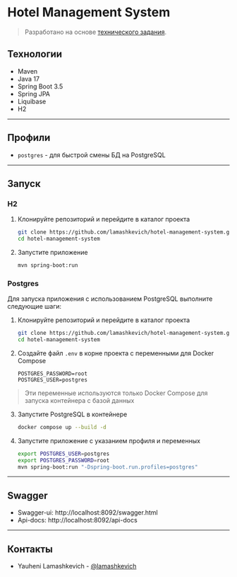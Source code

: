# Hotel Management System
> Разработано на основе [технического задания](./task.txt).
## Технологии
- Maven
- Java 17
- Spring Boot 3.5
- Spring JPA
- Liquibase
- H2

---
## Профили
- `postgres` - для быстрой смены БД на PostgreSQL

---
## Запуск

### H2
1. Клонируйте репозиторий и перейдите в каталог проекта
    ```bash
    git clone https://github.com/lamashkevich/hotel-management-system.git
    cd hotel-management-system
    ```
2. Запустите приложение
   ```bash
   mvn spring-boot:run
   ```
   
### Postgres
Для запуска приложения с использованием PostgreSQL выполните следующие шаги:
1. Клонируйте репозиторий и перейдите в каталог проекта
    ```bash
    git clone https://github.com/lamashkevich/hotel-management-system.git
    cd hotel-management-system
    ```
2.  Создайте файл `.env` в корне проекта с переменными для Docker Compose
    ```
    POSTGRES_PASSWORD=root
    POSTGRES_USER=postgres
    ```
> Эти переменные используются только Docker Compose для запуска контейнера с базой данных
3. Запустите PostgreSQL в контейнере
    ```bash
    docker compose up --build -d
    ```
4. Запустите приложение с указанием профиля и переменных
    ```bash
    export POSTGRES_USER=postgres
    export POSTGRES_PASSWORD=root
    mvn spring-boot:run "-Dspring-boot.run.profiles=postgres"
    ```
---
## Swagger
- Swagger-ui: http://localhost:8092/swagger.html
- Api-docs: http://localhost:8092/api-docs

---
## Контакты
- Yauheni Lamashkevich - [@lamashkevich](https://github.com/lamashkevich)